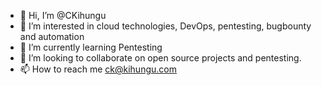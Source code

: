 - 👋 Hi, I’m @CKihungu
- 👀 I’m interested in cloud technologies, DevOps, pentesting, bugbounty and automation
- 🌱 I’m currently learning Pentesting
- 💞️ I’m looking to collaborate on open source projects and pentesting.
- 📫 How to reach me ck@kihungu.com

<!---
Kihungu/Kihungu is a ✨ special ✨ repository because its `README.md` (this file) appears on your GitHub profile.
You can click the Preview link to take a look at your changes.
--->
